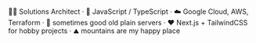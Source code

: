:technologist: Solutions Architect · :rocket: JavaScript / TypeScript · :cloud: Google Cloud, AWS, 
Terraform · :wrench: sometimes good old plain servers · :heart: Next.js + TailwindCSS for hobby 
projects · :mountain: mountains are my happy place
